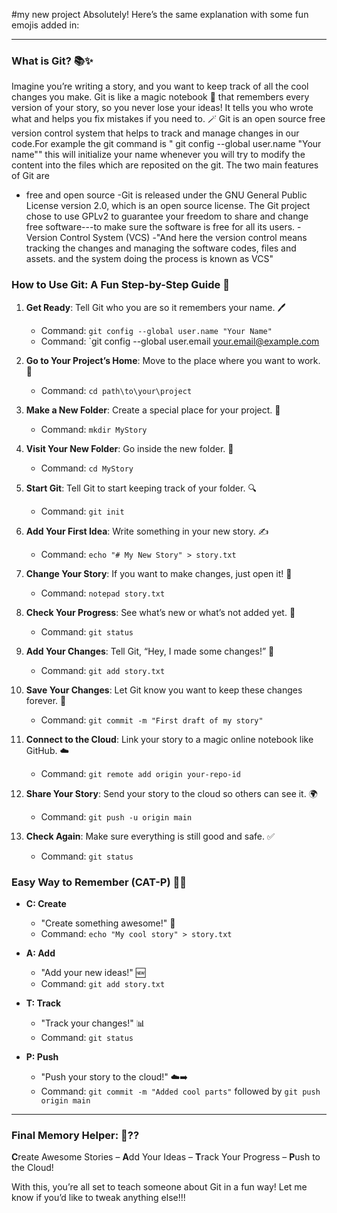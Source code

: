 ﻿#my new project
Absolutely! Here’s the same explanation with some fun emojis added in:

---

### What is Git? 📚✨

Imagine you’re writing a story, and you want to keep track of all the cool changes you make. Git is like a magic notebook 📓 that remembers every version of your story, so you never lose your ideas! It tells you who wrote what and helps you fix mistakes if you need to. 🪄
Git is an open source free version control system that helps to track and manage changes in our code.For example the git command is " git config --global user.name "Your name"" this will initialize your name whenever you will try to modify the content into the files which are reposited on the git. 
The two main features of Git are
- free and open source -Git is released under the GNU General Public License version 2.0, which is an open source license. The Git project chose to use GPLv2 to guarantee your freedom to share and change free software---to make sure the software is free for all its users.
-Version Control System (VCS) -"And here the version control means tracking the changes and managing the software codes, files and assets. and the system doing the process is known as VCS"



### How to Use Git: A Fun Step-by-Step Guide 🎉

1. **Get Ready**: Tell Git who you are so it remembers your name. 🖊️
   - Command: `git config --global user.name "Your Name"`
   - Command: `git config --global user.email your.email@example.com




2. **Go to Your Project’s Home**: Move to the place where you want to work. 🏡
   - Command: `cd path\to\your\project`


3. **Make a New Folder**: Create a special place for your project. 📁
   - Command: `mkdir MyStory`



4. **Visit Your New Folder**: Go inside the new folder. 🚪
   - Command: `cd MyStory`

5. **Start Git**: Tell Git to start keeping track of your folder. 🔍
   - Command: `git init`


6. **Add Your First Idea**: Write something in your new story. ✍️
   - Command: `echo "# My New Story" > story.txt`

7. **Change Your Story**: If you want to make changes, just open it! 📝
   - Command: `notepad story.txt`


8. **Check Your Progress**: See what’s new or what’s not added yet. 👀
   - Command: `git status`

9. **Add Your Changes**: Tell Git, “Hey, I made some changes!” 🚀
   - Command: `git add story.txt`

10. **Save Your Changes**: Let Git know you want to keep these changes forever. 💾
    - Command: `git commit -m "First draft of my story"`

11. **Connect to the Cloud**: Link your story to a magic online notebook like GitHub. ☁️
    - Command: `git remote add origin your-repo-id`

12. **Share Your Story**: Send your story to the cloud so others can see it. 🌍
    - Command: `git push -u origin main`


13. **Check Again**: Make sure everything is still good and safe. ✅
    - Command: `git status`


### Easy Way to Remember (CAT-P) 🐱‍👤

- **C: Create** 
   - "Create something awesome!" 🎨
   - Command: `echo "My cool story" > story.txt`

- **A: Add**
   - "Add your new ideas!" 🆕
   - Command: `git add story.txt`

- **T: Track**
   - "Track your changes!" 📊
   - Command: `git status`

- **P: Push**
   - "Push your story to the cloud!" ☁️➡️
   - Command: `git commit -m "Added cool parts"` followed by `git push origin main`

---

### Final Memory Helper: 🧠??
**C**reate Awesome Stories – **A**dd Your Ideas – **T**rack Your Progress – **P**ush to the Cloud!

With this, you’re all set to teach someone about Git in a fun way! Let me know if you’d like to tweak anything else!!!

